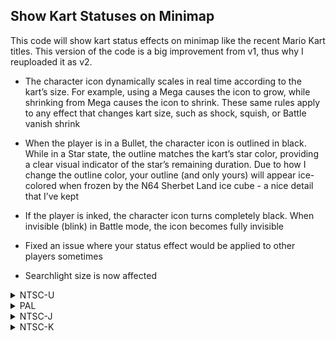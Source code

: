 ## Show Kart Statuses on Minimap

This code will show kart status effects on minimap like the recent Mario Kart titles. This version of the code is a big improvement from v1, thus why I reuploaded it as v2.

* The character icon dynamically scales in real time according to the kart’s size. For example, using a Mega causes the icon to grow, while shrinking from Mega causes the icon to shrink. These same rules apply to any effect that changes kart size, such as shock, squish, or Battle vanish shrink

* When the player is in a Bullet, the character icon is outlined in black. While in a Star state, the outline matches the kart’s star color, providing a clear visual indicator of the star’s remaining duration. Due to how I change the outline color, your outline (and only yours) will appear ice-colored when frozen by the N64 Sherbet Land ice cube - a nice detail that I’ve kept

* If the player is inked, the character icon turns completely black. When invisible (blink) in Battle mode, the icon becomes fully invisible

* Fixed an issue where your status effect would be applied to other players sometimes

* Searchlight size is now affected

<details>
<summary>NTSC-U</summary>

```powerpc
C27E2120 0000002D
3D80809C 818CD110
818C0020 897C01B4
1D6B0004 7D8C582E
80CC0000 80860058
81660028 80A60004
48000011 3E4CCCCD
3F4CCCCD 3F99999A
7D0802A6 835C01C4
813C01C0 815C01B8
83BC01BC C00A0044
C0280000 C0490044
C06B0168 C0880008
FC032040 40810008
FC602090 80E5000C
74E0000C 40820014
C0880004 FC032040
40800008 FC602090
74E01000 41820008
EC000028 89840012
2C0C0000 40820010
EC000028 EC421028
48000024 EC4200F2
EC0000F2 74E00001
41820014 EC840828
EC000132 EC420132
48000014 D00A0044
D05D0044 D0490044
D05A0044 D00A0048
D05D0048 D0490048
D05A0048 81860054
892C0014 894C0015
896C0016 993D0149
993D034D 995D014B
995D034F 997D014D
997D0351 819C0098
818C0044 818C0000
818C000C 39400000
994C0030 994C00FC
81650008 74E01800
4082000C 75608000
4182001C 39600001
997D00BB 819C01C0
39600005 996C00BB
3BE00000 C03E0000
60000000 00000000
```
</details>

<details>
<summary>PAL</summary>

```powerpc
C27EB9CC 0000002D
3D80809C 818C18F8
818C0020 897C01B4
1D6B0004 7D8C582E
80CC0000 80860058
81660028 80A60004
48000011 3E4CCCCD
3F4CCCCD 3F99999A
7D0802A6 835C01C4
813C01C0 815C01B8
83BC01BC C00A0044
C0280000 C0490044
C06B0168 C0880008
FC032040 40810008
FC602090 80E5000C
74E0000C 40820014
C0880004 FC032040
40800008 FC602090
74E01000 41820008
EC000028 89840012
2C0C0000 40820010
EC000028 EC421028
48000024 EC4200F2
EC0000F2 74E00001
41820014 EC840828
EC000132 EC420132
48000014 D00A0044
D05D0044 D0490044
D05A0044 D00A0048
D05D0048 D0490048
D05A0048 81860054
892C0014 894C0015
896C0016 993D0149
993D034D 995D014B
995D034F 997D014D
997D0351 819C0098
818C0044 818C0000
818C000C 39400000
994C0030 994C00FC
81650008 74E01800
4082000C 75608000
4182001C 39600001
997D00BB 819C01C0
39600005 996C00BB
3BE00000 C03E0000
60000000 00000000
```
</details>

<details>
<summary>NTSC-J</summary>

```powerpc
C27EB038 0000002D
3D80809C 818C0958
818C0020 897C01B4
1D6B0004 7D8C582E
80CC0000 80860058
81660028 80A60004
48000011 3E4CCCCD
3F4CCCCD 3F99999A
7D0802A6 835C01C4
813C01C0 815C01B8
83BC01BC C00A0044
C0280000 C0490044
C06B0168 C0880008
FC032040 40810008
FC602090 80E5000C
74E0000C 40820014
C0880004 FC032040
40800008 FC602090
74E01000 41820008
EC000028 89840012
2C0C0000 40820010
EC000028 EC421028
48000024 EC4200F2
EC0000F2 74E00001
41820014 EC840828
EC000132 EC420132
48000014 D00A0044
D05D0044 D0490044
D05A0044 D00A0048
D05D0048 D0490048
D05A0048 81860054
892C0014 894C0015
896C0016 993D0149
993D034D 995D014B
995D034F 997D014D
997D0351 819C0098
818C0044 818C0000
818C000C 39400000
994C0030 994C00FC
81650008 74E01800
4082000C 75608000
4182001C 39600001
997D00BB 819C01C0
39600005 996C00BB
3BE00000 C03E0000
60000000 00000000
```
</details>

<details>
<summary>NTSC-K</summary>

```powerpc
C27D9D8C 0000002D
3D80809B 818CFF38
818C0020 897C01B4
1D6B0004 7D8C582E
80CC0000 80860058
81660028 80A60004
48000011 3E4CCCCD
3F4CCCCD 3F99999A
7D0802A6 835C01C4
813C01C0 815C01B8
83BC01BC C00A0044
C0280000 C0490044
C06B0168 C0880008
FC032040 40810008
FC602090 80E5000C
74E0000C 40820014
C0880004 FC032040
40800008 FC602090
74E01000 41820008
EC000028 89840012
2C0C0000 40820010
EC000028 EC421028
48000024 EC4200F2
EC0000F2 74E00001
41820014 EC840828
EC000132 EC420132
48000014 D00A0044
D05D0044 D0490044
D05A0044 D00A0048
D05D0048 D0490048
D05A0048 81860054
892C0014 894C0015
896C0016 993D0149
993D034D 995D014B
995D034F 997D014D
997D0351 819C0098
818C0044 818C0000
818C000C 39400000
994C0030 994C00FC
81650008 74E01800
4082000C 75608000
4182001C 39600001
997D00BB 819C01C0
39600005 996C00BB
3BE00000 C03E0000
60000000 00000000
```
</details>